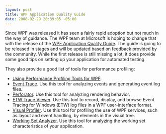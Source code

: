 ```yaml
---
layout: post
title: WPF Application Quality Guide
date: 2008-02-29 20:39:05 -05:00
---
```


Since WPF was released it has seen a fairly rapid adoption but not much in the way of guidance. The WPF team at Microsoft is hoping to change that with the release of the [WPF Application Quality Guide](http://windowsclient.net/wpf/white-papers/wpf-app-quality-guide.aspx). The guide is going to be released in stages and will be updated based on feedback provided by the community. While the first release is still missing a lot, it does provide some good tips on setting up your application for automated testing. 

They also provide a good list of tools for performance profiling: 

* [Using Performance Profiling Tools for WPF](http://msdn2.microsoft.com/en-us/library/aa969767.aspx#using_performance_profiling_tools).
* [Event Trace](http://msdn2.microsoft.com/en-us/library/aa969767.aspx#event_trace). Use this tool for analyzing events and generating event log files.
* [Perforator](http://msdn2.microsoft.com/en-us/library/aa969767.aspx#perforator). Use this tool for analyzing rendering behavior.
* [ETW Trace Viewer](http://msdn2.microsoft.com/en-us/library/aa969767.aspx#etw_trace_viewer). Use this tool to record, display, and browse Event Tracing for Windows (ETW) log files in a WPF user-interface format.
* [Visual Profiler](http://msdn2.microsoft.com/en-us/library/aa969767.aspx#visual_profiler). Use this tool for profiling the use of WPF services, such as layout and event handling, by elements in the visual tree.
* [Working Set Analyzer](http://msdn2.microsoft.com/en-us/library/aa969767.aspx#working_set_viewer). Use this tool for analyzing the working set characteristics of your application.

